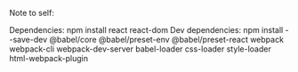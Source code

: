 Note to self:

Dependencies: npm install react react-dom
Dev dependencies: npm install --save-dev @babel/core @babel/preset-env @babel/preset-react webpack webpack-cli webpack-dev-server babel-loader css-loader style-loader html-webpack-plugin
